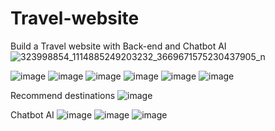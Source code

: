 # Travel-website
Build a Travel website with Back-end and Chatbot AI
![323998854_1114885249203232_3669671575230437905_n](https://user-images.githubusercontent.com/62605818/216363718-de28a035-bcef-48cb-881c-97ccdfdaf2c4.png)

![image](https://user-images.githubusercontent.com/62605818/216363783-60f37c09-d286-4b35-a7d6-6ac3215c36df.png)
![image](https://user-images.githubusercontent.com/62605818/216363829-3c239f00-031d-48d4-a8a0-8a6b7b0a12e7.png)
![image](https://user-images.githubusercontent.com/62605818/216363887-57d5bf40-0ed8-436b-9f6e-d3d2381d2d68.png)
![image](https://user-images.githubusercontent.com/62605818/216363954-ae38a144-5fe5-4ced-bb40-e25e68ec660f.png)
![image](https://user-images.githubusercontent.com/62605818/216363969-7bb69e5c-7e80-4e33-a3cd-e47a8093459e.png)
![image](https://user-images.githubusercontent.com/62605818/216364026-7e141f3e-06b8-45d1-b365-8aeab7951e11.png)

Recommend destinations
![image](https://user-images.githubusercontent.com/62605818/216364597-ca38c09f-ba0e-428f-a169-975594fa8f37.png)

Chatbot AI
![image](https://user-images.githubusercontent.com/62605818/216364046-6b714d9c-a254-4142-9521-516ef3a42fd7.png)
![image](https://user-images.githubusercontent.com/62605818/216364065-6c984a3d-087e-4ae3-a708-82a2ce83118b.png)
![image](https://user-images.githubusercontent.com/62605818/216364084-1aaeac8d-6016-4aa8-8e0d-0a3ea2899b60.png)

